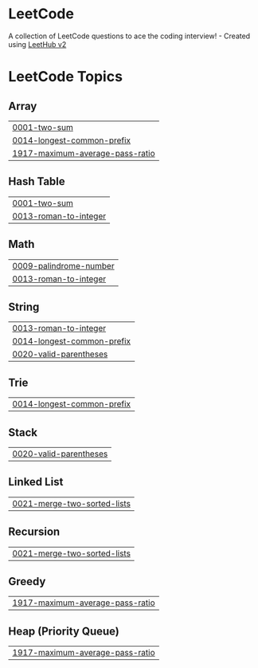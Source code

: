 # LeetCode
A collection of LeetCode questions to ace the coding interview! - Created using [LeetHub v2](https://github.com/arunbhardwaj/LeetHub-2.0)

<!---LeetCode Topics Start-->
# LeetCode Topics
## Array
|  |
| ------- |
| [0001-two-sum](https://github.com/SabihShah/LeetCode/tree/master/0001-two-sum) |
| [0014-longest-common-prefix](https://github.com/SabihShah/LeetCode/tree/master/0014-longest-common-prefix) |
| [1917-maximum-average-pass-ratio](https://github.com/SabihShah/LeetCode/tree/master/1917-maximum-average-pass-ratio) |
## Hash Table
|  |
| ------- |
| [0001-two-sum](https://github.com/SabihShah/LeetCode/tree/master/0001-two-sum) |
| [0013-roman-to-integer](https://github.com/SabihShah/LeetCode/tree/master/0013-roman-to-integer) |
## Math
|  |
| ------- |
| [0009-palindrome-number](https://github.com/SabihShah/LeetCode/tree/master/0009-palindrome-number) |
| [0013-roman-to-integer](https://github.com/SabihShah/LeetCode/tree/master/0013-roman-to-integer) |
## String
|  |
| ------- |
| [0013-roman-to-integer](https://github.com/SabihShah/LeetCode/tree/master/0013-roman-to-integer) |
| [0014-longest-common-prefix](https://github.com/SabihShah/LeetCode/tree/master/0014-longest-common-prefix) |
| [0020-valid-parentheses](https://github.com/SabihShah/LeetCode/tree/master/0020-valid-parentheses) |
## Trie
|  |
| ------- |
| [0014-longest-common-prefix](https://github.com/SabihShah/LeetCode/tree/master/0014-longest-common-prefix) |
## Stack
|  |
| ------- |
| [0020-valid-parentheses](https://github.com/SabihShah/LeetCode/tree/master/0020-valid-parentheses) |
## Linked List
|  |
| ------- |
| [0021-merge-two-sorted-lists](https://github.com/SabihShah/LeetCode/tree/master/0021-merge-two-sorted-lists) |
## Recursion
|  |
| ------- |
| [0021-merge-two-sorted-lists](https://github.com/SabihShah/LeetCode/tree/master/0021-merge-two-sorted-lists) |
## Greedy
|  |
| ------- |
| [1917-maximum-average-pass-ratio](https://github.com/SabihShah/LeetCode/tree/master/1917-maximum-average-pass-ratio) |
## Heap (Priority Queue)
|  |
| ------- |
| [1917-maximum-average-pass-ratio](https://github.com/SabihShah/LeetCode/tree/master/1917-maximum-average-pass-ratio) |
<!---LeetCode Topics End-->